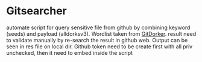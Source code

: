 # Gitsearcher
automate script for query sensitive file from github by combining keyword (seeds) and payload (alldorksv3). Wordlist taken from [GitDorker](https://github.com/obheda12/GitDorker). result need to validate manually by re-search the result in github web. Output can be seen in res file on local dir. Github token need to be create first with all priv unchecked, then it need to embed inside the script

